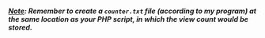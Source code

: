 ##### <ins>Note</ins>: Remember to create a `counter.txt` file (according to my program) at the same location as your PHP script, in which the view count would be stored.
